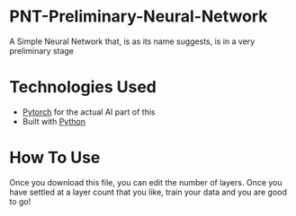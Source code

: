 # PNT-Preliminary-Neural-Network
A Simple Neural Network that, is as its name suggests, is in a very preliminary stage

# Technologies Used
- [Pytorch](https://pytorch.org/) for the actual AI part of this
- Built with [Python](https://www.python.org/psf-landing/)

# How To Use 
Once you download this file, you can edit the number of layers. Once you have settled at a layer count that you like, train your data and you are good to go!
